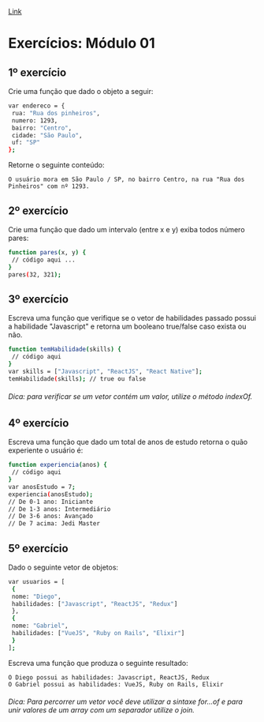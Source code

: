[Link](https://skylab.rocketseat.com.br/api/files/1566498717618.pdf)

# Exercícios: Módulo 01

## 1º exercício

Crie uma função que dado o objeto a seguir:

```bash
var endereco = {
 rua: "Rua dos pinheiros",
 numero: 1293,
 bairro: "Centro",
 cidade: "São Paulo",
 uf: "SP"
};
```
Retorne o seguinte conteúdo:

    O usuário mora em São Paulo / SP, no bairro Centro, na rua "Rua dos Pinheiros" com nº 1293.

## 2º exercício

Crie uma função que dado um intervalo (entre x e y) exiba todos número pares:
```bash
function pares(x, y) {
 // código aqui ...
}
pares(32, 321);
```

## 3º exercício

Escreva uma função que verifique se o vetor de habilidades passado possui a habilidade "Javascript" e retorna um booleano true/false caso exista ou não.

```bash
function temHabilidade(skills) {
 // código aqui
}
var skills = ["Javascript", "ReactJS", "React Native"];
temHabilidade(skills); // true ou false
```

###### Dica: para verificar se um vetor contém um valor, utilize o método indexOf.

## 4º exercício

Escreva uma função que dado um total de anos de estudo retorna o quão experiente o usuário é:
```bash
function experiencia(anos) {
 // código aqui
}
var anosEstudo = 7;
experiencia(anosEstudo);
// De 0-1 ano: Iniciante
// De 1-3 anos: Intermediário
// De 3-6 anos: Avançado
// De 7 acima: Jedi Master
```

## 5º exercício

Dado o seguinte vetor de objetos:
```bash
var usuarios = [
 {
 nome: "Diego",
 habilidades: ["Javascript", "ReactJS", "Redux"]
 },
 {
 nome: "Gabriel",
 habilidades: ["VueJS", "Ruby on Rails", "Elixir"]
 }
];
```
Escreva uma função que produza o seguinte resultado:

    O Diego possui as habilidades: Javascript, ReactJS, Redux
    O Gabriel possui as habilidades: VueJS, Ruby on Rails, Elixir

###### Dica: Para percorrer um vetor você deve utilizar a sintaxe for...of e para unir valores de um array com um separador utilize o join.